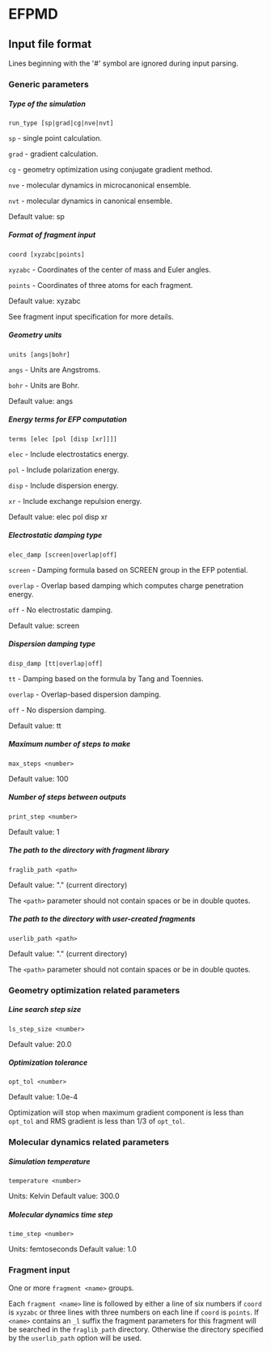 # EFPMD

## Input file format

Lines beginning with the '#' symbol are ignored during input parsing.

### Generic parameters

##### Type of the simulation

`run_type [sp|grad|cg|nve|nvt]`

`sp` - single point calculation.

`grad` - gradient calculation.

`cg` - geometry optimization using conjugate gradient method.

`nve` - molecular dynamics in microcanonical ensemble.

`nvt` - molecular dynamics in canonical ensemble.

Default value: sp

##### Format of fragment input

`coord [xyzabc|points]`

`xyzabc` - Coordinates of the center of mass and Euler angles.

`points` - Coordinates of three atoms for each fragment.

Default value: xyzabc

See fragment input specification for more details.

##### Geometry units

`units [angs|bohr]`

`angs` - Units are Angstroms.

`bohr` - Units are Bohr.

Default value: angs

##### Energy terms for EFP computation

`terms [elec [pol [disp [xr]]]]`

`elec` - Include electrostatics energy.

`pol` - Include polarization energy.

`disp` - Include dispersion energy.

`xr` - Include exchange repulsion energy.

Default value: elec pol disp xr

##### Electrostatic damping type

`elec_damp [screen|overlap|off]`

`screen` - Damping formula based on SCREEN group in the EFP potential.

`overlap` - Overlap based damping which computes charge penetration energy.

`off` - No electrostatic damping.

Default value: screen

##### Dispersion damping type

`disp_damp [tt|overlap|off]`

`tt` - Damping based on the formula by Tang and Toennies.

`overlap` - Overlap-based dispersion damping.

`off` - No dispersion damping.

Default value: tt

##### Maximum number of steps to make

`max_steps <number>`

Default value: 100

##### Number of steps between outputs

`print_step <number>`

Default value: 1

##### The path to the directory with fragment library

`fraglib_path <path>`

Default value: "." (current directory)

The `<path>` parameter should not contain spaces or be in double quotes.

##### The path to the directory with user-created fragments

`userlib_path <path>`

Default value: "." (current directory)

The `<path>` parameter should not contain spaces or be in double quotes.

### Geometry optimization related parameters

##### Line search step size

`ls_step_size <number>`

Default value: 20.0

##### Optimization tolerance

`opt_tol <number>`

Default value: 1.0e-4

Optimization will stop when maximum gradient component is less than `opt_tol`
and RMS gradient is less than 1/3 of `opt_tol`.

### Molecular dynamics related parameters

##### Simulation temperature

`temperature <number>`

Units: Kelvin
Default value: 300.0

##### Molecular dynamics time step

`time_step <number>`

Units: femtoseconds
Default value: 1.0

### Fragment input

One or more `fragment <name>` groups.

Each `fragment <name>` line is followed by either a line of six numbers if
`coord` is `xyzabc` or three lines with three numbers on each line if `coord`
is `points`. If `<name>` contains an `_l` suffix the fragment parameters for
this fragment will be searched in the `fraglib_path` directory. Otherwise the
directory specified by the `userlib_path` option will be used.
